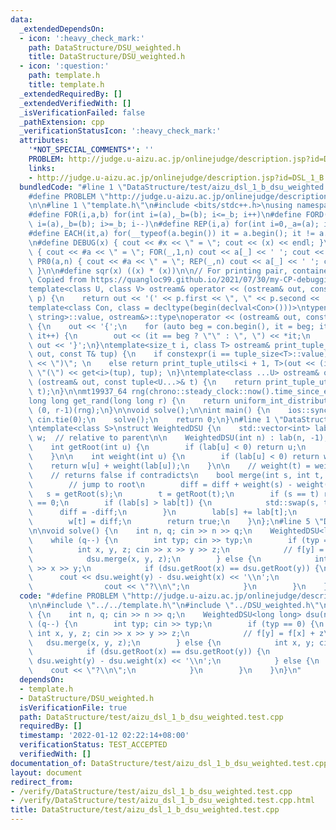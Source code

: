 ```yaml
---
data:
  _extendedDependsOn:
  - icon: ':heavy_check_mark:'
    path: DataStructure/DSU_weighted.h
    title: DataStructure/DSU_weighted.h
  - icon: ':question:'
    path: template.h
    title: template.h
  _extendedRequiredBy: []
  _extendedVerifiedWith: []
  _isVerificationFailed: false
  _pathExtension: cpp
  _verificationStatusIcon: ':heavy_check_mark:'
  attributes:
    '*NOT_SPECIAL_COMMENTS*': ''
    PROBLEM: http://judge.u-aizu.ac.jp/onlinejudge/description.jsp?id=DSL_1_B
    links:
    - http://judge.u-aizu.ac.jp/onlinejudge/description.jsp?id=DSL_1_B
  bundledCode: "#line 1 \"DataStructure/test/aizu_dsl_1_b_dsu_weighted.test.cpp\"\n\
    #define PROBLEM \"http://judge.u-aizu.ac.jp/onlinejudge/description.jsp?id=DSL_1_B\"\
    \n\n#line 1 \"template.h\"\n#include <bits/stdc++.h>\nusing namespace std;\n\n\
    #define FOR(i,a,b) for(int i=(a),_b=(b); i<=_b; i++)\n#define FORD(i,a,b) for(int\
    \ i=(a),_b=(b); i>=_b; i--)\n#define REP(i,a) for(int i=0,_a=(a); i<_a; i++)\n\
    #define EACH(it,a) for(__typeof(a.begin()) it = a.begin(); it != a.end(); ++it)\n\
    \n#define DEBUG(x) { cout << #x << \" = \"; cout << (x) << endl; }\n#define PR(a,n)\
    \ { cout << #a << \" = \"; FOR(_,1,n) cout << a[_] << ' '; cout << endl; }\n#define\
    \ PR0(a,n) { cout << #a << \" = \"; REP(_,n) cout << a[_] << ' '; cout << endl;\
    \ }\n\n#define sqr(x) ((x) * (x))\n\n// For printing pair, container, etc.\n//\
    \ Copied from https://quangloc99.github.io/2021/07/30/my-CP-debugging-template.html\n\
    template<class U, class V> ostream& operator << (ostream& out, const pair<U, V>&\
    \ p) {\n    return out << '(' << p.first << \", \" << p.second << ')';\n}\n\n\
    template<class Con, class = decltype(begin(declval<Con>()))>\ntypename enable_if<!is_same<Con,\
    \ string>::value, ostream&>::type\noperator << (ostream& out, const Con& con)\
    \ {\n    out << '{';\n    for (auto beg = con.begin(), it = beg; it != con.end();\
    \ it++) {\n        out << (it == beg ? \"\" : \", \") << *it;\n    }\n    return\
    \ out << '}';\n}\ntemplate<size_t i, class T> ostream& print_tuple_utils(ostream&\
    \ out, const T& tup) {\n    if constexpr(i == tuple_size<T>::value) return out\
    \ << \")\"; \n    else return print_tuple_utils<i + 1, T>(out << (i ? \", \" :\
    \ \"(\") << get<i>(tup), tup); \n}\ntemplate<class ...U> ostream& operator <<\
    \ (ostream& out, const tuple<U...>& t) {\n    return print_tuple_utils<0, tuple<U...>>(out,\
    \ t);\n}\n\nmt19937_64 rng(chrono::steady_clock::now().time_since_epoch().count());\n\
    long long get_rand(long long r) {\n    return uniform_int_distribution<long long>\
    \ (0, r-1)(rng);\n}\n\nvoid solve();\n\nint main() {\n    ios::sync_with_stdio(0);\
    \ cin.tie(0);\n    solve();\n    return 0;\n}\n#line 1 \"DataStructure/DSU_weighted.h\"\
    \ntemplate<class S>\nstruct WeightedDSU {\n    std::vector<int> lab;\n    std::vector<S>\
    \ w;  // relative to parent\n\n    WeightedDSU(int n) : lab(n, -1), w(n) {}\n\n\
    \    int getRoot(int u) {\n        if (lab[u] < 0) return u;\n        return getRoot(lab[u]);\n\
    \    }\n\n    int weight(int u) {\n        if (lab[u] < 0) return w[u];\n    \
    \    return w[u] + weight(lab[u]);\n    }\n\n    // weight(t) = weight(s) + diff\n\
    \    // returns false if contradicts\n    bool merge(int s, int t, S diff) {\n\
    \        // jump to root\n        diff = diff + weight(s) - weight(t);\n     \
    \   s = getRoot(s);\n        t = getRoot(t);\n        if (s == t) return diff\
    \ == 0;\n        if (lab[s] > lab[t]) {\n            std::swap(s, t);\n      \
    \      diff = -diff;\n        }\n        lab[s] += lab[t];\n        lab[t] = s;\n\
    \        w[t] = diff;\n        return true;\n    }\n};\n#line 5 \"DataStructure/test/aizu_dsl_1_b_dsu_weighted.test.cpp\"\
    \n\nvoid solve() {\n    int n, q; cin >> n >> q;\n    WeightedDSU<long long> dsu(n);\n\
    \    while (q--) {\n        int typ; cin >> typ;\n        if (typ == 0) {\n  \
    \          int x, y, z; cin >> x >> y >> z;\n            // f[y] = f[x] + z\n\
    \            dsu.merge(x, y, z);\n        } else {\n            int x, y; cin\
    \ >> x >> y;\n            if (dsu.getRoot(x) == dsu.getRoot(y)) {\n          \
    \      cout << dsu.weight(y) - dsu.weight(x) << '\\n';\n            } else {\n\
    \                cout << \"?\\n\";\n            }\n        }\n    }\n}\n"
  code: "#define PROBLEM \"http://judge.u-aizu.ac.jp/onlinejudge/description.jsp?id=DSL_1_B\"\
    \n\n#include \"../../template.h\"\n#include \"../DSU_weighted.h\"\n\nvoid solve()\
    \ {\n    int n, q; cin >> n >> q;\n    WeightedDSU<long long> dsu(n);\n    while\
    \ (q--) {\n        int typ; cin >> typ;\n        if (typ == 0) {\n           \
    \ int x, y, z; cin >> x >> y >> z;\n            // f[y] = f[x] + z\n         \
    \   dsu.merge(x, y, z);\n        } else {\n            int x, y; cin >> x >> y;\n\
    \            if (dsu.getRoot(x) == dsu.getRoot(y)) {\n                cout <<\
    \ dsu.weight(y) - dsu.weight(x) << '\\n';\n            } else {\n            \
    \    cout << \"?\\n\";\n            }\n        }\n    }\n}\n"
  dependsOn:
  - template.h
  - DataStructure/DSU_weighted.h
  isVerificationFile: true
  path: DataStructure/test/aizu_dsl_1_b_dsu_weighted.test.cpp
  requiredBy: []
  timestamp: '2022-01-12 02:22:14+08:00'
  verificationStatus: TEST_ACCEPTED
  verifiedWith: []
documentation_of: DataStructure/test/aizu_dsl_1_b_dsu_weighted.test.cpp
layout: document
redirect_from:
- /verify/DataStructure/test/aizu_dsl_1_b_dsu_weighted.test.cpp
- /verify/DataStructure/test/aizu_dsl_1_b_dsu_weighted.test.cpp.html
title: DataStructure/test/aizu_dsl_1_b_dsu_weighted.test.cpp
---
```

